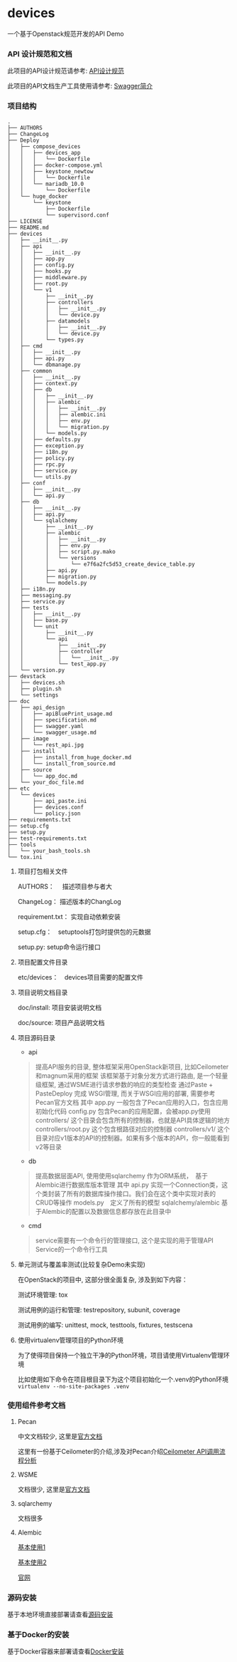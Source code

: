 # devices

一个基于Openstack规范开发的API Demo

### API 设计规范和文档

  此项目的API设计规范请参考: [API设计规范](/doc/api_design/specification.md)
  
  此项目的API文档生产工具使用请参考: [Swagger简介](/doc/api_design/swagger_usage.md)

### 项目结构

```
.
├── AUTHORS
├── ChangeLog
├── Deploy
│   ├── compose_devices
│   │   ├── devices_app
│   │   │   └── Dockerfile
│   │   ├── docker-compose.yml
│   │   ├── keystone_newtow
│   │   │   └── Dockerfile
│   │   └── mariadb_10.0
│   │       └── Dockerfile
│   └── huge_docker
│       └── keystone
│           ├── Dockerfile
│           └── supervisord.conf
├── LICENSE
├── README.md
├── devices
│   ├── __init__.py
│   ├── api
│   │   ├── __init__.py
│   │   ├── app.py
│   │   ├── config.py
│   │   ├── hooks.py
│   │   ├── middleware.py
│   │   ├── root.py
│   │   └── v1
│   │       ├── __init__.py
│   │       ├── controllers
│   │       │   ├── __init__.py
│   │       │   └── device.py
│   │       ├── datamodels
│   │       │   ├── __init__.py
│   │       │   └── device.py
│   │       └── types.py
│   ├── cmd
│   │   ├── __init__.py
│   │   ├── api.py
│   │   └── dbmanage.py
│   ├── common
│   │   ├── __init__.py
│   │   ├── context.py
│   │   ├── db
│   │   │   ├── __init__.py
│   │   │   ├── alembic
│   │   │   │   ├── __init__.py
│   │   │   │   ├── alembic.ini
│   │   │   │   ├── env.py
│   │   │   │   └── migration.py
│   │   │   └── models.py
│   │   ├── defaults.py
│   │   ├── exception.py
│   │   ├── i18n.py
│   │   ├── policy.py
│   │   ├── rpc.py
│   │   ├── service.py
│   │   └── utils.py
│   ├── conf
│   │   ├── __init__.py
│   │   └── api.py
│   ├── db
│   │   ├── __init__.py
│   │   ├── api.py
│   │   └── sqlalchemy
│   │       ├── __init__.py
│   │       ├── alembic
│   │       │   ├── __init__.py
│   │       │   ├── env.py
│   │       │   ├── script.py.mako
│   │       │   └── versions
│   │       │       └── e7f6a2fc5d53_create_device_table.py
│   │       ├── api.py
│   │       ├── migration.py
│   │       └── models.py
│   ├── i18n.py
│   ├── messaging.py
│   ├── service.py
│   ├── tests
│   │   ├── __init__.py
│   │   ├── base.py
│   │   └── unit
│   │       ├── __init__.py
│   │       └── api
│   │           ├── __init__.py
│   │           ├── controller
│   │           │   └── __init__.py
│   │           └── test_app.py
│   └── version.py
├── devstack
│   ├── devices.sh
│   ├── plugin.sh
│   └── settings
├── doc
│   ├── api_design
│   │   ├── apiBluePrint_usage.md
│   │   ├── specification.md
│   │   ├── swagger.yaml
│   │   └── swagger_usage.md
│   ├── image
│   │   └── rest_api.jpg
│   ├── install
│   │   ├── install_from_huge_docker.md
│   │   └── install_from_source.md
│   ├── source
│   │   └── app_doc.md
│   └── your_doc_file.md
├── etc
│   └── devices
│       ├── api_paste.ini
│       ├── devices.conf
│       └── policy.json
├── requirements.txt
├── setup.cfg
├── setup.py
├── test-requirements.txt
├── tools
│   └── your_bash_tools.sh
└── tox.ini

```

1. 项目打包相关文件

    AUTHORS：　 描述项目参与者大
    
    ChangeLog：  描述版本的ChangLog
    
    requirement.txt： 实现自动依赖安装
    
    setup.cfg：　setuptools打包时提供包的元数据
    
    setup.py:    setup命令运行接口

2. 项目配置文件目录

    etc/devices：　devices项目需要的配置文件

3. 项目说明文档目录

    doc/install:  项目安装说明文档
    
    doc/source:   项目产品说明文档

4. 项目源码目录

    + api
    
    > 提高API服务的目录, 整体框架采用OpenStack新项目, 比如Ceilometer和magnum采用的框架
    > 该框架基于对象分发方式进行路由, 是一个轻量级框架, 通过WSME进行请求参数的响应的类型检查
    > 通过Paste + PasteDeploy 完成 WSGI管理, 而关于WSGI应用的部署, 需要参考Pecan官方文档
    > 其中
    > app.py 一般包含了Pecan应用的入口，包含应用初始化代码
    > config.py 包含Pecan的应用配置，会被app.py使用
    > controllers/ 这个目录会包含所有的控制器，也就是API具体逻辑的地方
    > controllers/root.py 这个包含根路径对应的控制器
    > controllers/v1/ 这个目录对应v1版本的API的控制器。如果有多个版本的API，你一般能看到v2等目录
    
    + db
    
    > 提高数据层面API, 使用使用sqlarchemy 作为ORM系统，　基于Alembic进行数据库版本管理
    > 其中
    > api.py 实现一个Connection类，这个类封装了所有的数据库操作接口。我们会在这个类中实现对表的CRUD等操作
    > models.py　定义了所有的模型
    > sqlalchemy/alembic 基于Alembic的配置以及数据信息都存放在此目录中
    
    + cmd
    
    > service需要有一个命令行的管理接口, 这个是实现的用于管理API Service的一个命令行工具
    
5. 单元测试与覆盖率测试(比较复杂Demo未实现)

    在OpenStack的项目中, 这部分很全面复杂, 涉及到如下内容：
    
	测试环境管理: tox
	
	测试用例的运行和管理: testrepository, subunit, coverage
	
	测试用例的编写: unittest, mock, testtools, fixtures, testscena
	
6. 使用virtualenv管理项目的Python环境
    
    为了使得项目保持一个独立干净的Python环境，项目请使用Virtualenv管理环境
    
    比如使用如下命令在项目根目录下为这个项目初始化一个.venv的Python环境`virtualenv --no-site-packages .venv`


### 使用组件参考文档
1. Pecan

    中文文档较少, 这里是[官方文档](http://pecan.readthedocs.io/en/latest/)
    
    这里有一份基于Ceilometer的介绍,涉及对Pecan介绍[Ceilometer API调用流程分析](http://blog.csdn.net/s1234567_89/article/details/51890459)

2. WSME

    文档很少, 这里是[官方文档](https://pythonhosted.org/WSME/)

3. sqlarchemy

    文档很多

4. Alembic

     [基本使用1](http://blog.csdn.net/oranyujian/article/details/48464365)
     
     [基本使用2](http://www.codeweblog.com/%E4%BD%BF%E7%94%A8alembic/)
     
     [官网](http://www.alembic.io/)
    

### 源码安装

  基于本地环境直接部署请查看[源码安装](doc/install/install_from_source.md)

### 基于Docker的安装

  基于Docker容器来部署请查看[Docker安装](doc/install/install_from_huge_docker.md)
